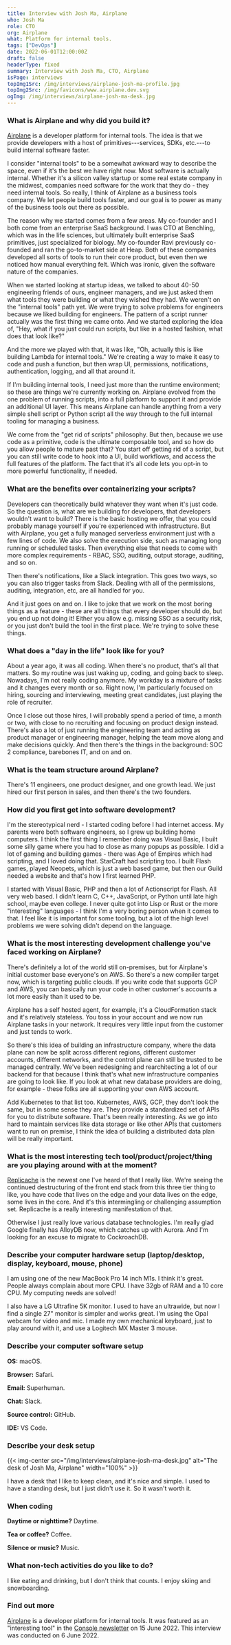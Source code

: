 ```yaml
---
title: Interview with Josh Ma, Airplane
who: Josh Ma
role: CTO
org: Airplane
what: Platform for internal tools.
tags: ["DevOps"]
date: 2022-06-01T12:00:00Z
draft: false
headerType: fixed
summary: Interview with Josh Ma, CTO, Airplane
isPage: interviews
topImg1Src: /img/interviews/airplane-josh-ma-profile.jpg
topImg2Src: /img/favicons/www.airplane.dev.svg
ogImg: /img/interviews/airplane-josh-ma-desk.jpg
---
```


### What is Airplane and why did you build it?

[Airplane](https://www.airplane.dev/) is a developer platform for internal
tools. The idea is that we provide developers with a host of
primitives---services, SDKs, etc.---to build internal software faster.

I consider "internal tools" to be a somewhat awkward way to describe the space,
even if it's the best we have right now. Most software is actually internal.
Whether it's a silicon valley startup or some real estate company in the
midwest, companies need software for the work that they do - they need internal
tools. So really, I think of Airplane as a business tools company. We let people
build tools faster, and our goal is to power as many of the business tools out
there as possible.

The reason why we started comes from a few areas. My co-founder and I both come
from an enterprise SaaS background. I was CTO at Benchling, which was in the
life sciences, but ultimately built enterprise SaaS primitives, just specialized
for biology. My co-founder Ravi previously co-founded and ran the go-to-market
side at Heap. Both of these companies developed all sorts of tools to run their
core product, but even then we noticed how manual everything felt. Which was
ironic, given the software nature of the companies.

When we started looking at startup ideas, we talked to about 40-50 engineering
friends of ours, engineer managers, and we just asked them what tools they were
building or what they wished they had. We weren't on the "internal tools" path
yet. We were trying to solve problems for engineers because we liked building
for engineers. The pattern of a script runner actually was the first thing we
came onto. And we started exploring the idea of, "Hey, what if you just could
run scripts, but like in a hosted fashion, what does that look like?"

And the more we played with that, it was like, "Oh, actually this is like
building Lambda for internal tools." We're creating a way to make it easy to
code and push a function, but then wrap UI, permissions, notifications,
authentication, logging, and all that around it.

If I'm building internal tools, I need just more than the runtime environment;
so these are things we're currently working on. Airplane evolved from the one
problem of running scripts, into a full platform to support it and provide an
additional UI layer. This means Airplane can handle anything from a very simple
shell script or Python script all the way through to the full internal tooling
for managing a business.

We come from the "get rid of scripts" philosophy. But then, because we use code
as a primitive, code is the ultimate composable tool, and so how do you allow
people to mature past that? You start off getting rid of a script, but you can
still write code to hook into a UI, build workflows, and access the full
features of the platform. The fact that it's all code lets you opt-in to more
powerful functionality, if needed.

### What are the benefits over containerizing your scripts?

Developers can theoretically build whatever they want when it's just code. So
the question is, what are we building for developers, that developers wouldn't
want to build? There is the basic hosting we offer, that you could probably
manage yourself if you're experienced with infrastructure. But with Airplane,
you get a fully managed serverless environment just with a few lines of code. We
also solve the execution side, such as managing long running or scheduled tasks.
Then everything else that needs to come with more complex requirements - RBAC,
SSO, auditing, output storage, auditing, and so on.

Then there's notifications, like a Slack integration. This goes two ways, so you
can also trigger tasks from Slack. Dealing with all of the permissions,
auditing, integration, etc, are all handled for you.

And it just goes on and on. I like to joke that we work on the most boring
things as a feature - these are all things that every developer should do, but
you end up not doing it! Either you allow e.g. missing SSO as a security risk,
or you just don't build the tool in the first place. We're trying to solve these
things.

### What does a "day in the life" look like for you?

About a year ago, it was all coding. When there's no product, that's all that
matters. So my routine was just waking up, coding, and going back to sleep.
Nowadays, I'm not really coding anymore. My workday is a mixture of tasks and it
changes every month or so. Right now, I'm particularly focused on hiring,
sourcing and interviewing, meeting great candidates, just playing the role of
recruiter.

Once I close out those hires, I will probably spend a period of time, a month or
two, with close to no recruiting and focusing on product design instead. There's
also a lot of just running the engineering team and acting as product manager or
engineering manager, helping the team move along and make decisions quickly. And
then there's the things in the background: SOC 2 compliance, barebones IT, and
on and on.

### What is the team structure around Airplane?

There's 11 engineers, one product designer, and one growth lead. We just hired
our first person in sales, and then there's the two founders.

### How did you first get into software development?

I'm the stereotypical nerd - I started coding before I had internet access. My
parents were both software engineers, so I grew up building home computers. I
think the first thing I remember doing was Visual Basic, I built some silly game
where you had to close as many popups as possible. I did a lot of gaming and
building games - there was Age of Empires which had scripting, and I loved doing
that. StarCraft had scripting too. I built Flash games, played Neopets, which is
just a web based game, but then our Guild needed a website and that's how I
first learned PHP.

I started with Visual Basic, PHP and then a lot of Actionscript for Flash. All
very web based. I didn't learn C, C++, JavaScript, or Python until late high
school, maybe even college. I never quite got into Lisp or Rust or the more
"interesting" languages - I think I'm a very boring person when it comes to
that. I feel like it is important for some tooling, but a lot of the high level
problems we were solving didn't depend on the language.

### What is the most interesting development challenge you've faced working on Airplane?

There's definitely a lot of the world still on-premises, but for Airplane's
initial customer base everyone's on AWS. So there's a new compiler target now,
which is targeting public clouds. If you write code that supports GCP and AWS,
you can basically run your code in other customer's accounts a lot more easily
than it used to be.

Airplane has a self hosted agent, for example, it's a CloudFormation stack and
it's relatively stateless. You toss in your account and we now run Airplane
tasks in your network. It requires very little input from the customer and just
tends to work.

So there's this idea of building an infrastructure company, where the data plane
can now be split across different regions, different customer accounts,
different networks, and the control plane can still be trusted to be managed
centrally. We've been redesigning and rearchitecting a lot of our backend for
that because I think that's what new infrastructure companies are going to look
like. If you look at what new database providers are doing, for example - these
folks are all supporting your own AWS account.

Add Kubernetes to that list too. Kubernetes, AWS, GCP, they don't look the same,
but in some sense they are. They provide a standardized set of APIs for you to
distribute software. That's been really interesting. As we go into hard to
maintain services like data storage or like other APIs that customers want to
run on premise, I think the idea of building a distributed data plan will be
really important.

### What is the most interesting tech tool/product/project/thing are you playing around with at the moment?

[Replicache](https://replicache.dev/) is the newest one I've heard of that I
really like. We're seeing the continued destructuring of the front end stack
from this three tier thing to like, you have code that lives on the edge and
your data lives on the edge, some lives in the core. And it's this intermingling
or challenging assumption set. Replicache is a really interesting manifestation
of that.

Otherwise I just really love various database technologies. I'm really glad
Google finally has AlloyDB now, which catches up with Aurora. And I'm looking
for an excuse to migrate to CockroachDB.

### Describe your computer hardware setup (laptop/desktop, display, keyboard, mouse, phone)

I am using one of the new MacBook Pro 14 inch M1s. I think it's great. People
always complain about more CPU. I have 32gb of RAM and a 10 core CPU. My
computing needs are solved!

I also have a LG Ultrafine 5K monitor. I used to have an ultrawide, but now I
find a single 27" monitor is simpler and works great. I'm using the Opal webcam
for video and mic. I made my own mechanical keyboard, just to play around with
it, and use a Logitech MX Master 3 mouse.

### Describe your computer software setup

**OS:** macOS.

**Browser:** Safari.

**Email:** Superhuman.

**Chat:** Slack.

**Source control:** GitHub.

**IDE:** VS Code.

### Describe your desk setup

{{< img-center src="/img/interviews/airplane-josh-ma-desk.jpg" alt="The desk of Josh Ma, Airplane" width="100%" >}}

I have a desk that I like to keep clean, and it's nice and simple. I used to
have a standing desk, but I just didn't use it. So it wasn't worth it.

### When coding

**Daytime or nighttime?** Daytime.

**Tea or coffee?** Coffee.

**Silence or music?** Music.

### What non-tech activities do you like to do?

I like eating and drinking, but I don't think that counts. I enjoy skiing and
snowboarding.

### Find out more

[Airplane](https://www.airplane.dev/) is a developer platform for internal
tools. It was featured as an "interesting tool" in the [Console newsletter](/)
on 15 June 2022. This interview was conducted on 6 June 2022.
